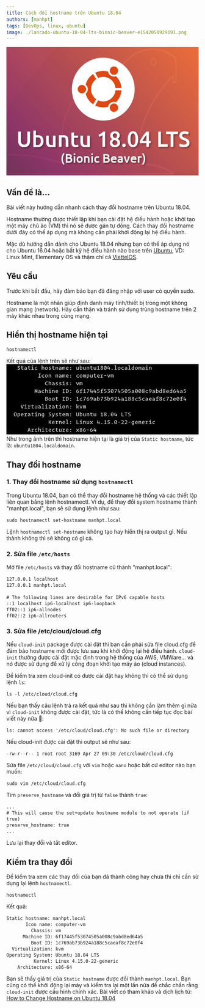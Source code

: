 ```yaml
---
title: Cách đổi hostname trên Ubuntu 18.04
authors: [manhpt]
tags: [DevOps, linux, ubuntu]
image: ./lancado-ubuntu-18-04-lts-bionic-beaver-e1542050929191.png
---
```


![](./lancado-ubuntu-18-04-lts-bionic-beaver-e1542050929191.png)

## Vấn đề là...

Bài viết này hướng dẫn nhanh cách thay đổi hostname trên Ubuntu 18.04.

Hostname thường được thiết lập khi bạn cài đặt hệ điều hành hoặc khởi tạo một máy chủ ảo (VM) thì nó sẽ được gán tự động. Cách thay đổi hostname dưới đây có thể áp dụng mà không cần phải khởi động lại hệ điều hành.

Mặc dù hướng dẫn dành cho Ubuntu 18.04 nhưng bạn có thể áp dụng nó cho Ubuntu 16.04 hoặc bất kỳ hệ điều hành nào base trên [Ubuntu](/tags/ubuntu/), VD: Linux Mint, Elementary OS và thậm chí cả [ViettelOS](https://vtcc.vn/production/cyos/).

## Yêu cầu

Trước khi bắt đầu, hãy đảm bảo bạn đã đăng nhập với user có quyền sudo.

Hostname là một nhãn giúp định danh máy tính/thiết bị trong một không gian mạng (network). Hãy cẩn thận và tránh sử dụng trùng hostname trên 2 máy khác nhau trong cùng mạng.

## Hiển thị hostname hiện tại

```shell
hostnamectl
```

Kết quả của lệnh trên sẽ như sau: ![](./ubuntu-18-04-hostnamectl.jpg) Như trong ảnh trên thì hostname hiện tại là giá trị của `Static hostname`, tức là: `ubuntu1804.localdomain`.

## Thay đổi hostname

### 1. Thay đổi hostname sử dụng `hostnamectl`

Trong Ubuntu 18.04, bạn có thể thay đổi hostname hệ thống và các thiết lập liên quan bằng lệnh hostnamectl. Ví dụ, để thay đổi system hostname thành "manhpt.local", bạn sẽ sử dụng lệnh như sau:

```shell
sudo hostnamectl set-hostname manhpt.local
```

Lệnh `hostnamectl set-hostname` không tạo hay hiển thị ra output gì. Nếu thành không thì sẽ không có gì cả.

### 2. Sửa file `/etc/hosts`

Mở file `/etc/hosts` và thay đổi hostname cũ thành "manhpt.local":

```hosts title=/etc/hosts
127.0.0.1 localhost
127.0.0.1 manhpt.local

# The following lines are desirable for IPv6 capable hosts
::1 localhost ip6-localhost ip6-loopback
ff02::1 ip6-allnodes
ff02::2 ip6-allrouters
```

### 3. Sửa file /etc/cloud/cloud.cfg

Nếu `cloud-init` package được cài đặt thì bạn cần phải sửa file cloud.cfg để đảm bảo hostname mới được lưu sau khi khởi động lại hệ điều hành. `cloud-init` thường được cài đặt mặc định trong hệ thống của AWS, VMWare... và nó được sử dụng để xử lý công đoạn khởi tạo máy ảo (cloud instances).

Để kiểm tra xem cloud-init có được cài đặt hay không thì có thể sử dụng lệnh `ls`:

```shell
ls -l /etc/cloud/cloud.cfg
```

Nếu bạn thấy câu lệnh trả ra kết quả như sau thì không cần làm thêm gì nữa vì `cloud-init` không được cài đặt, tức là có thể không cần tiếp tục đọc bài viết này nữa 🤣:

```shell
ls: cannot access '/etc/cloud/cloud.cfg': No such file or directory
```

Nếu cloud-init được cài đặt thì output sẽ như sau:

```shell
-rw-r--r-- 1 root root 3169 Apr 27 09:30 /etc/cloud/cloud.cfg
```

Sửa file `/etc/cloud/cloud.cfg` với `vim` hoặc `nano` hoặc bất cứ editor nào bạn muốn:

```shell
sudo vim /etc/cloud/cloud.cfg
```

Tìm `preserve_hostname` và đổi giá trị từ `false` thành `true`:

```config title="/etc/cloud/cloud.cfg"
...
# This will cause the set+update hostname module to not operate (if true)
preserve_hostname: true
...
```

Lưu lại thay đổi và tắt editor.

## Kiểm tra thay đổi

Để kiểm tra xem các thay đổi của bạn đã thành công hay chưa thì chỉ cần sử dụng lại lệnh `hostnamectl`.

```shell
hostnamectl
```

Kết quả:

```text
Static hostname: manhpt.local
       Icon name: computer-vm
         Chassis: vm
      Machine ID: 6f17445f53074505a008c9abd8ed64a5
         Boot ID: 1c769ab73b924a188c5caeaf8c72e0f4
  Virtualization: kvm
Operating System: Ubuntu 18.04 LTS
          Kernel: Linux 4.15.0-22-generic
    Architecture: x86-64
```

Bạn sẽ thấy giá trị của `Static hostname` được đổi thành `manhpt.local`. Bạn cũng có thể khởi động lại máy và kiểm tra lại một lần nữa để chắc chắn rằng `cloud-init` được cấu hình chính xác. Bài viết có tham khảo và dịch lịch từ: [How to Change Hostname on Ubuntu 18.04](https://linuxize.com/post/how-to-change-hostname-on-ubuntu-18-04/)

